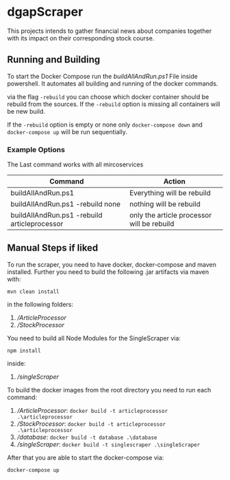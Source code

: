 # dgapScraper
This projects intends to gather financial news about companies together with its impact on their corresponding stock course.

## Running and Building
To start the Docker Compose run the _buildAllAndRun.ps1_ File inside powershell.
It automates all building and running of the docker commands.

via the flag ```-rebuild``` you can choose which docker container should be rebuild from the sources.
If the ```-rebuild``` option is missing all containers will be new build.

If the ```-rebuild``` option is empty or none only ```docker-compose down``` and ```docker-compose up``` will be run sequentially.

### Example Options 
The Last command works with all mircoservices

| Command                                       | Action                                        |
|-----------------------------------------------|-----------------------------------------------|
| buildAllAndRun.ps1                            | Everything will be rebuild                    |
| buildAllAndRun.ps1 -rebuild none              | nothing will be rebuild                       |
| buildAllAndRun.ps1 -rebuild articleprocessor  | only the article processor will be rebuild    |

## Manual Steps if liked
To run the scraper, you need to have docker, docker-compose and maven installed.
Further you need to build the following .jar artifacts via maven with:

```mvn clean install```

in the following folders:

1. _/ArticleProcessor_
2. _/StockProcessor_

You need to build all Node Modules for the SingleScraper via:

```npm install```

inside:

1. _/singleScraper_


To build the docker images from the root directory you need to run each command:

1. _/ArticleProcessor_: ```docker build -t articleprocessor .\articleprocessor```
2. _/StockProcessor_: ```docker build -t articleprocessor .\articleprocessor```
3. _/database_: ```docker build -t database .\database```
3. _/singleScraper_: ```docker build -t singlescraper .\singleScraper```

After that you are able to start the docker-compose via:

```docker-compose up```
